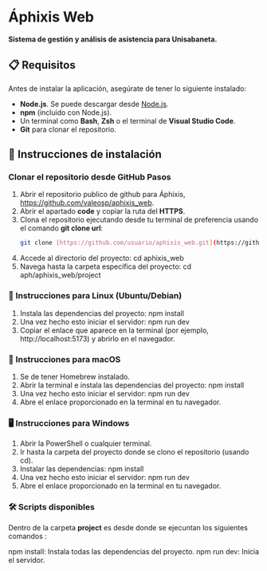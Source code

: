 # Áphixis Web  
**Sistema de gestión y análisis de asistencia para Unisabaneta.**  

## 📋 Requisitos   
Antes de instalar la aplicación, asegúrate de tener lo siguiente instalado:  
- **Node.js**. Se puede descargar desde [Node.js](https://nodejs.org/).  
- **npm** (incluido con Node.js).  
- Un terminal como **Bash**, **Zsh** o el terminal de **Visual Studio Code**.  
- **Git** para clonar el repositorio.  

## 🚀 Instrucciones de instalación  

### Clonar el repositorio desde GitHub Pasos
1. Abrir el repositorio publico de github para Áphixis, https://github.com/valeosp/aphixis_web.
2. Abrir el apartado **code** y copiar la ruta del **HTTPS**.
3. Clona el repositorio ejecutando desde tu terminal de preferencia usando el comando **git clone url**:  
   ```bash  
   git clone [https://github.com/usuario/aphixis_web.git](https://github.com/valeosp/aphixis_web.git)
4. Accede al directorio del proyecto:
    cd aphixis_web  
5. Navega hasta la carpeta específica del proyecto:
    cd aph/aphixis_web/project  
### 🐧 Instrucciones para Linux (Ubuntu/Debian)
1. Instala las dependencias del proyecto:
    npm install  
2. Una vez hecho esto iniciar el servidor:
    npm run dev  
3. Copiar el enlace que aparece en la terminal (por ejemplo, http://localhost:5173) y abrirlo en el navegador.
   
### 🍎 Instrucciones para macOS
1. Se de tener Homebrew instalado.
2. Abrir la terminal e instala las dependencias del proyecto:
    npm install  
2. Una vez hecho esto iniciar el servidor:
    npm run dev  
3. Abre el enlace proporcionado en la terminal en tu navegador.
   
### 🖥️ Instrucciones para Windows
1. Abrir la PowerShell o cualquier terminal.
2. Ir hasta la carpeta del proyecto donde se clono el repositorio (usando cd).
3. Instalar las dependencias:
    npm install  
4. Una vez hecho esto iniciar el servidor:
    npm run dev  
5. Abre el enlace proporcionado en la terminal en tu navegador.
   
### 🛠️ Scripts disponibles

Dentro de la carpeta **project** es desde donde se ejecuntan los siguientes comandos :

npm install: Instala todas las dependencias del proyecto.
npm run dev: Inicia el servidor.
